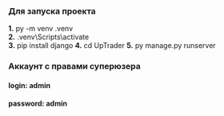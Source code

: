 ### Для запуска проекта 
__1.__ py -m venv .venv  <!--создаем виртуальную среду python-->  
__2.__ .venv\Scripts\activate <!--активируем виртуальную среду python-->  
__3.__ pip install django
__4.__ cd UpTrader <!--переходим в раздел с сервером--> 
__5.__ py manage.py runserver

### Аккаунт с правами суперюзера 
#### login: admin
#### password: admin